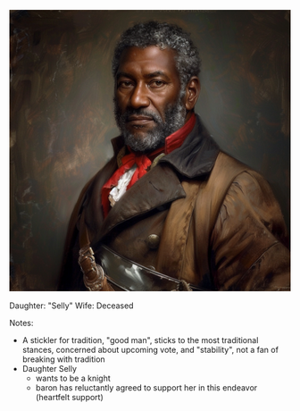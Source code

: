![](../assets/8304c4ae8a2093e6df41a015f47710a0.png)

Daughter:  "Selly"
Wife: Deceased

Notes: 
- A stickler for tradition, "good man", sticks to the most traditional stances, concerned about upcoming vote, and "stability", not a fan of breaking with tradition
- Daughter Selly
	- wants to be a knight  
	- baron has reluctantly agreed to support her in this endeavor (heartfelt support)